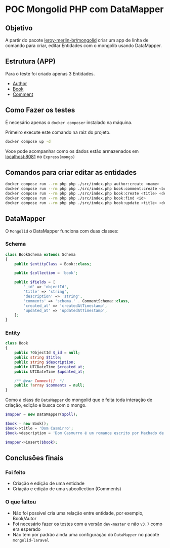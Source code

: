 # POC Mongolid PHP com DataMapper

## Objetivo

A partir do pacote [leroy-merlin-br/mongolid](https://github.com/leroy-merlin-br/mongolid) criar um app de linha de comando para criar, editar Entidades com o mongolib usando DataMapper.

## Estrutura (APP)

Para o teste foi criado apenas 3 Entidades.
- [Author](./src/Author/Author.php)
- [Book](./src/Book/Book.php)
- [Comment](./src/Book/Comment/Comment.php)

## Como Fazer os testes

É necesário apenas o `docker composer` instalado na máquina.

Primeiro execute este comando na raiz do projeto.

```sh
docker compose up -d
```

Voce pode acompanhar como os dados estão armazenados em [localhost:8081](localhost:8081) no `Express(mongo)`

## Comandos para criar editar as entidades

```sh
docker compose run --rm php php ./src/index.php author:create <name>
docker compose run --rm php php ./src/index.php book:comment:create <book_id> <name> <available>
docker compose run --rm php php ./src/index.php book:create <title> <description>
docker compose run --rm php php ./src/index.php book:find <id>
docker compose run --rm php php ./src/index.php book:update <title> <description>
```

## DataMapper

O `Mongolid` o DataMapper funciona com duas classes:

### Schema

```php
class BookSchema extends Schema
{
    public $entityClass = Book::class;

    public $collection = 'book';

    public $fields = [
        '_id' => 'objectId',
        'title' => 'string',
        'description' => 'string',
        'comments' => 'schema.' . CommentSchema::class,
        'created_at' => 'createdAtTimestamp',
        'updated_at' => 'updatedAtTimestamp',
    ];
}
```

### Entity
```php
class Book
{
    public ?ObjectId $_id = null;
    public string $title;
    public string $description;
    public UTCDateTime $created_at;
    public UTCDateTime $updated_at;

    /** @var Comment[]  */
    public ?array $comments = null;
}
```

Como a class de `DataMapper` do mongolid que é feita toda interação de criação, edição e busca com o mongo.

```php
$mapper = new DataMapper($poll);

$book - new Book();
$book->title = 'Dom Casmirro';
$book->description = 'Dom Casmurro é um romance escrito por Machado de Assis, publicado em 1899 pela Livraria Garnier.';

$mapper->insert($book);
```

## Conclusões finais

### Foi feito

- Criação e edição de uma entidade
- Criação e edição de uma subcollection (Comments)

### O que faltou

- Não foi possivel cria uma relação entre entidade, por exemplo, Book/Autor
- Foi necesário fazer os testes com a versão `dev-master` e não `v3.7` como era esperado
- Não tem por padrão ainda uma configuração do `DataMapper` no pacote `mongolid-laravel`